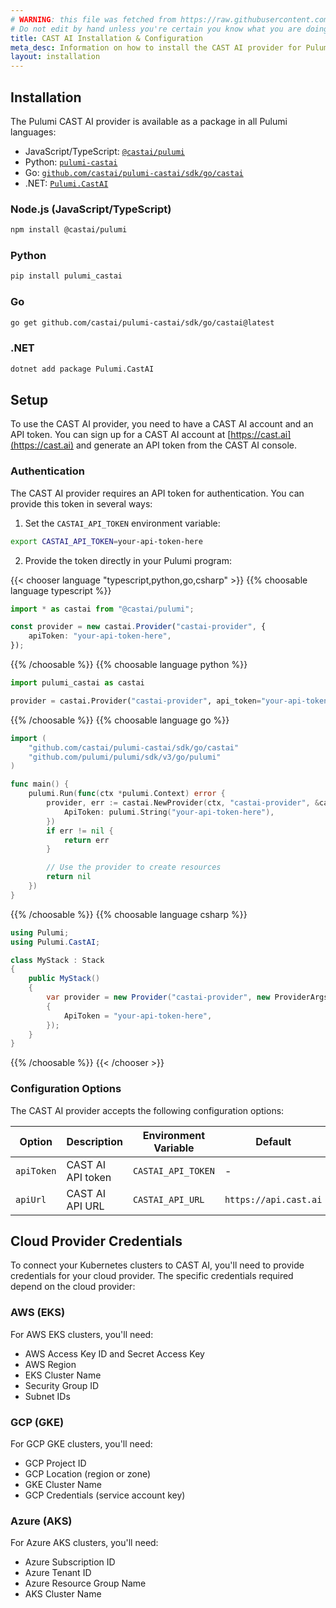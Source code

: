 ```yaml
---
# WARNING: this file was fetched from https://raw.githubusercontent.com/castai/pulumi-castai/v0.1.87/docs/installation-configuration.md
# Do not edit by hand unless you're certain you know what you are doing!
title: CAST AI Installation & Configuration
meta_desc: Information on how to install the CAST AI provider for Pulumi.
layout: installation
---
```


## Installation

The Pulumi CAST AI provider is available as a package in all Pulumi languages:

* JavaScript/TypeScript: [`@castai/pulumi`](https://www.npmjs.com/package/@castai/pulumi)
* Python: [`pulumi-castai`](https://pypi.org/project/pulumi-castai/)
* Go: [`github.com/castai/pulumi-castai/sdk/go/castai`](https://pkg.go.dev/github.com/castai/pulumi-castai/sdk/go/castai)
* .NET: [`Pulumi.CastAI`](https://www.nuget.org/packages/CastAI.Pulumi)

### Node.js (JavaScript/TypeScript)

```bash
npm install @castai/pulumi
```

### Python

```bash
pip install pulumi_castai
```

### Go

```bash
go get github.com/castai/pulumi-castai/sdk/go/castai@latest
```

### .NET

```bash
dotnet add package Pulumi.CastAI
```

## Setup

To use the CAST AI provider, you need to have a CAST AI account and an API token. You can sign up for a CAST AI account at [https://cast.ai](https://cast.ai) and generate an API token from the CAST AI console.

### Authentication

The CAST AI provider requires an API token for authentication. You can provide this token in several ways:

1. Set the `CASTAI_API_TOKEN` environment variable:

```bash
export CASTAI_API_TOKEN=your-api-token-here
```

2. Provide the token directly in your Pulumi program:

{{< chooser language "typescript,python,go,csharp" >}}
{{% choosable language typescript %}}

```typescript
import * as castai from "@castai/pulumi";

const provider = new castai.Provider("castai-provider", {
    apiToken: "your-api-token-here",
});
```

{{% /choosable %}}
{{% choosable language python %}}

```python
import pulumi_castai as castai

provider = castai.Provider("castai-provider", api_token="your-api-token-here")
```

{{% /choosable %}}
{{% choosable language go %}}

```go
import (
    "github.com/castai/pulumi-castai/sdk/go/castai"
    "github.com/pulumi/pulumi/sdk/v3/go/pulumi"
)

func main() {
    pulumi.Run(func(ctx *pulumi.Context) error {
        provider, err := castai.NewProvider(ctx, "castai-provider", &castai.ProviderArgs{
            ApiToken: pulumi.String("your-api-token-here"),
        })
        if err != nil {
            return err
        }

        // Use the provider to create resources
        return nil
    })
}
```

{{% /choosable %}}
{{% choosable language csharp %}}

```csharp
using Pulumi;
using Pulumi.CastAI;

class MyStack : Stack
{
    public MyStack()
    {
        var provider = new Provider("castai-provider", new ProviderArgs
        {
            ApiToken = "your-api-token-here",
        });
    }
}
```

{{% /choosable %}}
{{< /chooser >}}

### Configuration Options

The CAST AI provider accepts the following configuration options:

| Option | Description | Environment Variable | Default |
|--------|-------------|----------------------|---------|
| `apiToken` | CAST AI API token | `CASTAI_API_TOKEN` | - |
| `apiUrl` | CAST AI API URL | `CASTAI_API_URL` | `https://api.cast.ai` |

## Cloud Provider Credentials

To connect your Kubernetes clusters to CAST AI, you'll need to provide credentials for your cloud provider. The specific credentials required depend on the cloud provider:

### AWS (EKS)

For AWS EKS clusters, you'll need:

- AWS Access Key ID and Secret Access Key
- AWS Region
- EKS Cluster Name
- Security Group ID
- Subnet IDs

### GCP (GKE)

For GCP GKE clusters, you'll need:

- GCP Project ID
- GCP Location (region or zone)
- GKE Cluster Name
- GCP Credentials (service account key)

### Azure (AKS)

For Azure AKS clusters, you'll need:

- Azure Subscription ID
- Azure Tenant ID
- Azure Resource Group Name
- AKS Cluster Name
